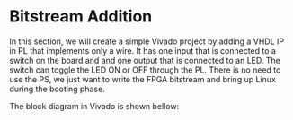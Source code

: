 # Bitstream Addition

In this section, we will create a simple Vivado project by adding a VHDL IP in PL that implements only a wire. It has one input that is connected to a switch on the board and 
and one output that is connected to an LED. The switch can toggle the LED ON or OFF through the PL. There is no need to use the PS, we just want to write the FPGA bitstream and bring up Linux during the booting phase.

The block diagram in Vivado is shown bellow:
